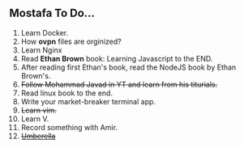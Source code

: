 ## Mostafa To Do...

1. Learn Docker.
2. How **ovpn** files are orginized?
3. Learn Nginx
4. Read __Ethan Brown__ book: Learning Javascript to the END.
5. After reading first Ethan's book, read the NodeJS book by Ethan Brown's.
6. ~~Follow Mohammad Javad in YT and learn from his titurials.~~
7. Read linux book to the end. 
8. Write your market-breaker terminal app. 
9. ~~Learn vim.~~
10. Learn V.
11. Record something with Amir.
12. ~~[Umberella](HTTPS://GETUMBREL.COM/)~~
